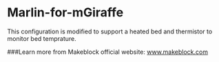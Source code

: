 # Marlin-for-mGiraffe

This configuration is modified to support a heated bed and thermistor to monitor bed temprature.

###Learn more from Makeblock official website: www.makeblock.com
